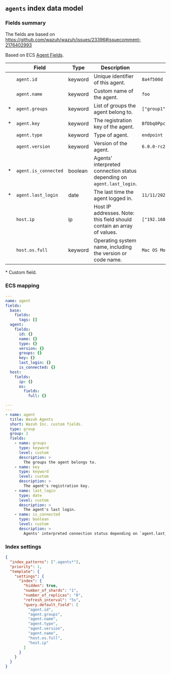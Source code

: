 ## `agents` index data model

### Fields summary

The fields are based on https://github.com/wazuh/wazuh/issues/23396#issuecomment-2176402993

Based on ECS [Agent Fields](https://www.elastic.co/guide/en/ecs/current/ecs-agent.html).

|     | Field                | Type    | Description                                                            | Example                            |
| --- | -------------------- | ------- | ---------------------------------------------------------------------- | ---------------------------------- |
|     | `agent.id`           | keyword | Unique identifier of this agent.                                       | `8a4f500d`                         |
|     | `agent.name`         | keyword | Custom name of the agent.                                              | `foo`                              |
| \*  | `agent.groups`       | keyword | List of groups the agent belong to.                                    | `["group1", "group2"]`             |
| \*  | `agent.key`          | keyword | The registration key of the agent.                                     | `BfDbq0PpcLl9iWatJjY1shGvuQ4KXyOR` |
|     | `agent.type`         | keyword | Type of agent.                                                         | `endpoint`                         |
|     | `agent.version`      | keyword | Version of the agent.                                                  | `6.0.0-rc2`                        |
| \*  | `agent.is_connected` | boolean | Agents' interpreted connection status depending on `agent.last_login`. |                                    |
| \*  | `agent.last_login`   | date    | The last time the agent logged in.                                     | `11/11/2024 00:00:00`              |
|     | `host.ip`            | ip      | Host IP addresses. Note: this field should contain an array of values. | `["192.168.56.11", "10.54.27.1"]`  |
|     | `host.os.full`       | keyword | Operating system name, including the version or code name.             | `Mac OS Mojave`                    |

\* Custom field.

### ECS mapping

```yml
---
name: agent
fields:
  base:
    fields:
      tags: []
  agent:
    fields:
      id: {}
      name: {}
      type: {}
      version: {}
      groups: {}
      key: {}
      last_login: {}
      is_connected: {}
  host:
    fields:
      ip: {}
      os:
        fields:
          full: {}
```

```yml
---
---
- name: agent
  title: Wazuh Agents
  short: Wazuh Inc. custom fields.
  type: group
  group: 2
  fields:
    - name: groups
      type: keyword
      level: custom
      description: >
        The groups the agent belongs to.
    - name: key
      type: keyword
      level: custom
      description: >
        The agent's registration key.
    - name: last_login
      type: date
      level: custom
      description: >
        The agent's last login.
    - name: is_connected
      type: boolean
      level: custom
      description: >
        Agents' interpreted connection status depending on `agent.last_login`.
```

### Index settings

```json
{
  "index_patterns": [".agents*"],
  "priority": 1,
  "template": {
    "settings": {
      "index": {
        "hidden": true,
        "number_of_shards": "1",
        "number_of_replicas": "0",
        "refresh_interval": "5s",
        "query.default_field": [
          "agent.id",
          "agent.groups",
          "agent.name",
          "agent.type",
          "agent.version",
          "agent.name",
          "host.os.full",
          "host.ip"
        ]
      }
    }
  }
}
```
